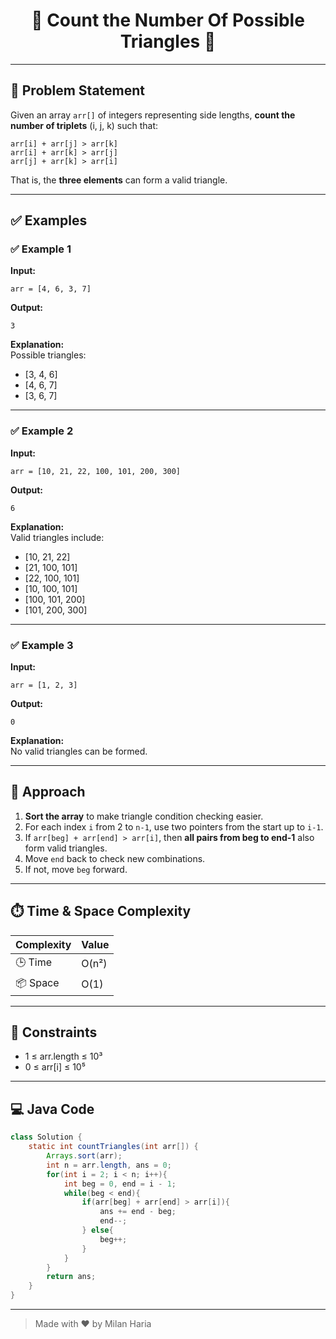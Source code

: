 <h1 align="center"> 🔺 Count the Number Of Possible Triangles 🔺</h1>

---

## 📝 Problem Statement

Given an array `arr[]` of integers representing side lengths, **count the number of triplets** (i, j, k) such that:

```
arr[i] + arr[j] > arr[k]
arr[i] + arr[k] > arr[j]
arr[j] + arr[k] > arr[i]
```

That is, the **three elements** can form a valid triangle.

---

## ✅ Examples

### ✅ Example 1
**Input:**  
```
arr = [4, 6, 3, 7]
```  
**Output:**  
```
3
```  
**Explanation:**  
Possible triangles:  
- [3, 4, 6]  
- [4, 6, 7]  
- [3, 6, 7]

---

### ✅ Example 2
**Input:**  
````
arr = [10, 21, 22, 100, 101, 200, 300]
````  
**Output:**  
```
6
```  
**Explanation:**  
Valid triangles include:  
- [10, 21, 22]  
- [21, 100, 101]  
- [22, 100, 101]  
- [10, 100, 101]  
- [100, 101, 200]  
- [101, 200, 300]

---

### ✅ Example 3
**Input:**  
```
arr = [1, 2, 3]
```  
**Output:**  
```
0
```  
**Explanation:**  
No valid triangles can be formed.

---

## 🧠 Approach

1. **Sort the array** to make triangle condition checking easier.
2. For each index `i` from 2 to `n-1`, use two pointers from the start up to `i-1`.
3. If `arr[beg] + arr[end] > arr[i]`, then **all pairs from beg to end-1** also form valid triangles.
4. Move `end` back to check new combinations.
5. If not, move `beg` forward.

---

## ⏱️ Time & Space Complexity

| Complexity       | Value     |
|------------------|-----------|
| 🕒 Time          | O(n²)     |
| 📦 Space         | O(1)      |

---

## 🎯 Constraints

- 1 ≤ arr.length ≤ 10³  
- 0 ≤ arr[i] ≤ 10⁵

---

## 💻 Java Code

```java
class Solution {
    static int countTriangles(int arr[]) {
        Arrays.sort(arr);
        int n = arr.length, ans = 0;
        for(int i = 2; i < n; i++){
            int beg = 0, end = i - 1;
            while(beg < end){
                if(arr[beg] + arr[end] > arr[i]){
                    ans += end - beg;
                    end--;
                } else{
                    beg++;
                }
            }
        }
        return ans;
    }
}
```

---

> Made with ❤️ by Milan Haria
